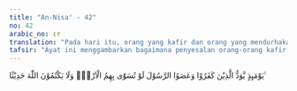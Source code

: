 ```yaml
---
title: "An-Nisa' - 42"
no: 42
arabic_no: ٤٢
translation: "Pada hari itu, orang yang kafir dan orang yang mendurhakai Rasul (Muhammad), berharap sekiranya mereka diratakan dengan tanah (dikubur atau hancur luluh menjadi tanah), padahal mereka tidak dapat menyembunyikan sesuatu kejadian apa pun dari Allah."
tafsir: "Ayat ini menggambarkan bagaimana penyesalan orang-orang kafir dan orang-orang yang mendurhakai Rasulullah pada hari kiamat, setelah melihat hebatnya azab yang akan mereka derita. Semua perbuatan mereka yang salah, lebih-lebih perbuatan mereka mengingkari Allah dan tidak patuh menuruti ajaran Rasul, pada hari itu akan mendapat balasan yang setimpal. Apalagi pada hari itu sengaja Rasul didatangkan untuk menjadi saksi atas perbuatan mereka. Alangkah malunya mereka dan menyesal atas perbuatan mereka semasa hidup di dunia. Sampai-sampai mereka menginginkan, lebih baik mereka disamakan saja dengan tanah. Bahkan mereka ada yang menginginkan agar jadi tanah saja, jangan jadi manusia yang akan mendapat siksaan yang hebat dari Allah. Allah berfirman:\n\n¦ Dan orang kafir berkata, \"Alangkah baiknya seandainya dahulu aku jadi tanah.\" (an-Naba'/78:40).\n\nBegitulah hebatnya penyesalan mereka pada hari itu, sesal dahulu pendapatan, sesal kemudian tidak berguna. Pada saat itu orang-orang kafir tidak dapat menyembunyikan sedikit pun apa yang telah mereka kerjakan. Kedurhakaan mereka kepada Allah dan Rasul, kesombongan dan ketakaburan mereka, dan tentang kebakhilan dan ria mereka. Pendeknya tidak dapat mereka sembunyikan semua kejelekan dan kesalahan mereka. Pada hari itu tidak satu pertolongan pun yang dapat menolong mereka. Apa yang biasa mereka jadikan tempat minta tolong dan minta syafaat, selain dari Allah, semuanya berlepas diri, tidak mampu menolong dan melepaskan mereka dari siksa yang hebat itu. Allah berfirman:\n\n(22) Dan (ingatlah), pada hari ketika Kami mengumpulkan mereka semua kemudian Kami berfirman kepada orang-orang yang menyekutukan Allah, \"Di manakah sembahan-sembahanmu yang dahulu kamu sangka (sekutu-sekutu Kami)?\"(23) Kemudian tidaklah ada jawaban bohong mereka, kecuali mengatakan, \"Demi Allah, ya Tuhan kami, tidaklah kami mempersekutukan Allah.\" (24) Lihatlah, bagaimana mereka berbohong terhadap diri mereka sendiri. Dan sesembahan yang mereka ada-adakan dahulu akan hilang dari mereka. (al-An'am/6:22, 23 dan 24)."
---
```


يَوْمَىِٕذٍ يَّوَدُّ الَّذِيْنَ كَفَرُوْا وَعَصَوُا الرَّسُوْلَ لَوْ تُسَوّٰى بِهِمُ الْاَرْضُۗ وَلَا يَكْتُمُوْنَ اللّٰهَ حَدِيْثًا ࣖ
